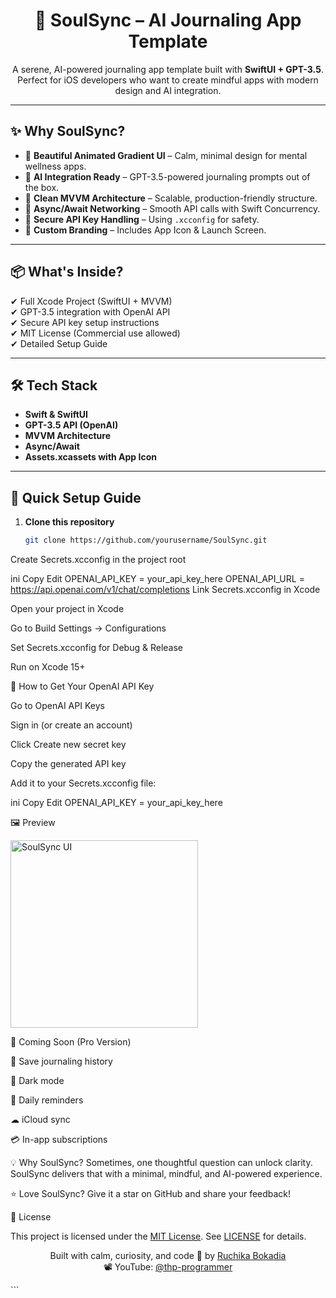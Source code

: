 <h1 align="center">🪷 SoulSync – AI Journaling App Template</h1>
<p align="center">
A serene, AI-powered journaling app template built with <strong>SwiftUI + GPT-3.5</strong>.  
Perfect for iOS developers who want to create mindful apps with modern design and AI integration.
</p>

---

## ✨ Why SoulSync?
- 🌈 **Beautiful Animated Gradient UI** – Calm, minimal design for mental wellness apps.
- 🤖 **AI Integration Ready** – GPT-3.5-powered journaling prompts out of the box.
- 🧩 **Clean MVVM Architecture** – Scalable, production-friendly structure.
- 🚀 **Async/Await Networking** – Smooth API calls with Swift Concurrency.
- 🔐 **Secure API Key Handling** – Using `.xcconfig` for safety.
- 🎨 **Custom Branding** – Includes App Icon & Launch Screen.

---

## 📦 What's Inside?
✔ Full Xcode Project (SwiftUI + MVVM)  
✔ GPT-3.5 integration with OpenAI API  
✔ Secure API key setup instructions  
✔ MIT License (Commercial use allowed)  
✔ Detailed Setup Guide  

---

## 🛠 Tech Stack
- **Swift & SwiftUI**
- **GPT-3.5 API (OpenAI)**
- **MVVM Architecture**
- **Async/Await**
- **Assets.xcassets with App Icon**

---

## 🔑 Quick Setup Guide
1. **Clone this repository**
   ```bash
   git clone https://github.com/yourusername/SoulSync.git
Create Secrets.xcconfig in the project root

ini
Copy
Edit
OPENAI_API_KEY = your_api_key_here
OPENAI_API_URL = https://api.openai.com/v1/chat/completions
Link Secrets.xcconfig in Xcode

Open your project in Xcode

Go to Build Settings → Configurations

Set Secrets.xcconfig for Debug & Release

Run on Xcode 15+

🔑 How to Get Your OpenAI API Key

Go to OpenAI API Keys

Sign in (or create an account)

Click Create new secret key

Copy the generated API key

Add it to your Secrets.xcconfig file:

ini
Copy
Edit
OPENAI_API_KEY = your_api_key_here

🖼 Preview

<img src="Screenshot/screenshot.png" alt="SoulSync UI" width="300"/>

🔮 Coming Soon (Pro Version)

📝 Save journaling history

🌙 Dark mode

🔔 Daily reminders

☁ iCloud sync

💳 In-app subscriptions

💡 Why SoulSync?
Sometimes, one thoughtful question can unlock clarity.
SoulSync delivers that with a minimal, mindful, and AI-powered experience.

⭐ Love SoulSync?
Give it a star on GitHub and share your feedback!

📜 License

This project is licensed under the [MIT License](LICENSE). See [LICENSE](LICENSE) for details.

<p align="center"> Built with calm, curiosity, and code 💖 by <a href="https://www.linkedin.com/in/ruchikabokadia/">Ruchika Bokadia</a><br> 📽️ YouTube: <a href="https://www.youtube.com/@thp-programmer">@thp-programmer</a> </p> ```
